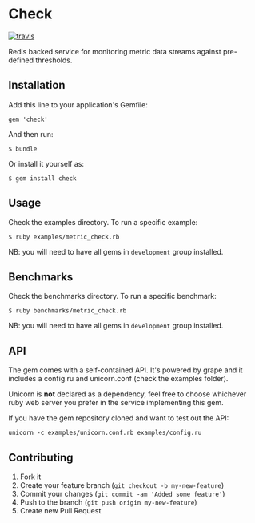 # Check

[![travis][1]][2]

Redis backed service for monitoring metric data streams against
pre-defined thresholds.

## Installation

Add this line to your application's Gemfile:

    gem 'check'

And then run:

    $ bundle

Or install it yourself as:

    $ gem install check

## Usage

Check the examples directory. To run a specific example:

    $ ruby examples/metric_check.rb

NB: you will need to have all gems in `development` group installed.

## Benchmarks

Check the benchmarks directory. To run a specific benchmark:

    $ ruby benchmarks/metric_check.rb

NB: you will need to have all gems in `development` group installed.

## API

The gem comes with a self-contained API. It's powered by grape and
it includes a config.ru and unicorn.conf (check the examples folder).

Unicorn is **not** declared as a dependency, feel free to choose
whichever ruby web server you prefer in the service implementing this
gem.

If you have the gem repository cloned and want to test out the API:

    unicorn -c examples/unicorn.conf.rb examples/config.ru

## Contributing

1. Fork it
2. Create your feature branch (`git checkout -b my-new-feature`)
3. Commit your changes (`git commit -am 'Added some feature'`)
4. Push to the branch (`git push origin my-new-feature`)
5. Create new Pull Request

[1]: https://secure.travis-ci.org/gosquared/check.png
[2]: http://travis-ci.org/gosquared/check
